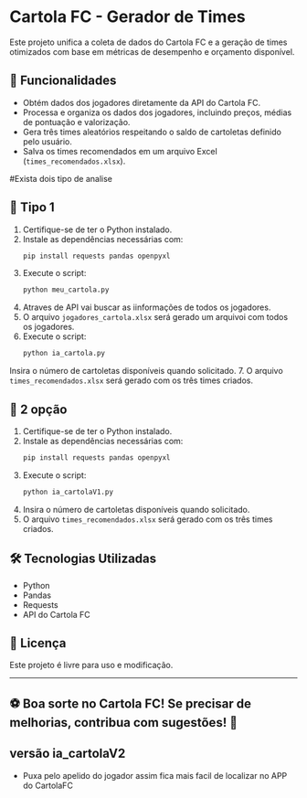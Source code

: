 # Cartola FC - Gerador de Times

Este projeto unifica a coleta de dados do Cartola FC e a geração de times otimizados com base em métricas de desempenho e orçamento disponível.

## 📌 Funcionalidades
- Obtém dados dos jogadores diretamente da API do Cartola FC.
- Processa e organiza os dados dos jogadores, incluindo preços, médias de pontuação e valorização.
- Gera três times aleatórios respeitando o saldo de cartoletas definido pelo usuário.
- Salva os times recomendados em um arquivo Excel (`times_recomendados.xlsx`).

  
#Exista dois tipo de analise 

## 🚀 Tipo 1
1. Certifique-se de ter o Python instalado.
2. Instale as dependências necessárias com:
   ```bash
   pip install requests pandas openpyxl
   ```
3. Execute o script:
   ```bash
   python meu_cartola.py
   ```
4. Atraves de API vai buscar as iinformações de todos os jogadores.
5. O arquivo `jogadores_cartola.xlsx` será gerado um arquivoi com todos os jogadores.
6. Execute o script:
   ```bash
   python ia_cartola.py
   ```
Insira o número de cartoletas disponíveis quando solicitado.
7. O arquivo `times_recomendados.xlsx` será gerado com os três times criados.


## 🚀 2 opção
1. Certifique-se de ter o Python instalado.
2. Instale as dependências necessárias com:
   ```bash
   pip install requests pandas openpyxl
   ```
3. Execute o script:
   ```bash
   python ia_cartolaV1.py
   ```
4. Insira o número de cartoletas disponíveis quando solicitado.
5. O arquivo `times_recomendados.xlsx` será gerado com os três times criados.

## 🛠 Tecnologias Utilizadas
- Python
- Pandas
- Requests
- API do Cartola FC

## 📄 Licença
Este projeto é livre para uso e modificação.

---
⚽ Boa sorte no Cartola FC! Se precisar de melhorias, contribua com sugestões! 🚀
---

## versão ia_cartolaV2
- Puxa pelo apelido do jogador assim fica mais facil de localizar no APP do CartolaFC



